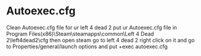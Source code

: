 # Autoexec.cfg
Clean Autoexec.cfg file for ur left 4 dead 2 put ur Autoexec.cfg file in Program Files(x86)\Steam\steamapps\common\Left 4 Dead 2\left4dead2\cfg
then open steam go to left 4 dead 2 right click on it and go to Properties/general/launch options and put +exec autoexec.cfg
